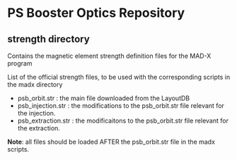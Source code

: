 # PS Booster Optics Repository

## strength directory

Contains the magnetic element strength definition files for the MAD-X program

List of the official strength files, to be used with the corresponding scripts in the madx directory

* psb_orbit.str : the main file downloaded from the LayoutDB
* psb_injection.str : the modifications to the psb_orbit.str file relevant for the injection. 
* psb_extraction.str : the modificaitons to the psb_orbit.str file relevant for the extraction.

**Note**: all files should be loaded AFTER the psb_orbit.str file in the madx scripts.
